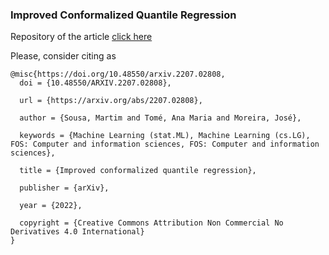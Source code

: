 ### Improved Conformalized Quantile Regression

Repository of the article [click here](https://arxiv.org/abs/2207.02808)

Please, consider citing as

```
@misc{https://doi.org/10.48550/arxiv.2207.02808,
  doi = {10.48550/ARXIV.2207.02808},
  
  url = {https://arxiv.org/abs/2207.02808},
  
  author = {Sousa, Martim and Tomé, Ana Maria and Moreira, José},
  
  keywords = {Machine Learning (stat.ML), Machine Learning (cs.LG), FOS: Computer and information sciences, FOS: Computer and information sciences},
  
  title = {Improved conformalized quantile regression},
  
  publisher = {arXiv},
  
  year = {2022},
  
  copyright = {Creative Commons Attribution Non Commercial No Derivatives 4.0 International}
}

```
